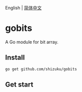 English | [简体中文](README.md)

# gobits

A Go module for bit array.

## Install

```sh
go get github.com/shizuku/gobits
```

## Get start

